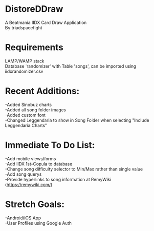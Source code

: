 # DistoreDDraw
A Beatmania IIDX Card Draw Application<br>
By triadspacefight

# Requirements
LAMP/WAMP stack<br>
Database 'randomizer' with Table 'songs', can be imported using iidxrandomizer.csv

# Recent Additions:
-Added Sinobuz charts<br>
-Added all song folder images<br>
-Added custom font<br>
-Changed Leggendaria to show in Song Folder when selecting "Include Leggendaria Charts"

# Immediate To Do List:
-Add mobile views/forms<br>
-Add IIDX 1st-Copula to database<br>
-Change song difficulty selector to Min/Max rather than single value<br>
-Add song querys<br>
-Provide hyperlinks to song information at RemyWiki (https://remywiki.com/)

# Stretch Goals:
-Android/iOS App<br>
-User Profiles using Google Auth

